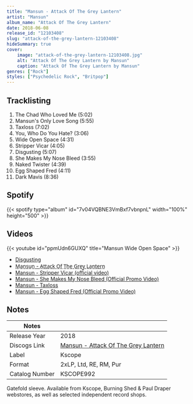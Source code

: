 ```yaml
---
title: "Mansun - Attack Of The Grey Lantern"
artist: "Mansun"
album_name: "Attack Of The Grey Lantern"
date: 2018-06-08
release_id: "12103408"
slug: "attack-of-the-grey-lantern-12103408"
hideSummary: true
cover:
    image: "attack-of-the-grey-lantern-12103408.jpg"
    alt: "Attack Of The Grey Lantern by Mansun"
    caption: "Attack Of The Grey Lantern by Mansun"
genres: ["Rock"]
styles: ["Psychedelic Rock", "Britpop"]
---
```

## Tracklisting
1. The Chad Who Loved Me (5:02)
2. Mansun's Only Love Song (5:55)
3. Taxloss (7:02)
4. You, Who Do You Hate? (3:06)
5. Wide Open Space (4:31)
6. Stripper Vicar (4:05)
7. Disgusting (5:07)
8. She Makes My Nose Bleed (3:55)
9. Naked Twister (4:39)
10. Egg Shaped Fred (4:11)
11. Dark Mavis (8:36)
## Spotify
{{< spotify type="album" id="7v04VQBNE3VmBxf7vbnpnL" width="100%" height="500" >}}

## Videos
{{< youtube id="ppmUdn6GUXQ" title="Mansun Wide Open Space" >}}
- [Disgusting](https://www.youtube.com/watch?v=O00-ToMySOc)
- [M̲a̲n̲s̲u̲n̲ - A̲t̲t̲a̲c̲k̲ O̲f̲ T̲h̲e̲ G̲r̲e̲y̲ L̲a̲n̲t̲e̲r̲n̲](https://www.youtube.com/watch?v=Y-30Irqd_FQ)
- [Mansun - Stripper Vicar (official video)](https://www.youtube.com/watch?v=NQ_QkYHaX9k)
- [Mansun - She Makes My Nose Bleed (Official Promo Video)](https://www.youtube.com/watch?v=beJx16Xirlk)
- [Mansun - Taxloss](https://www.youtube.com/watch?v=vGtCMzdNV60)
- [Mansun - Egg Shaped Fred (Official Promo Video)](https://www.youtube.com/watch?v=grDNthP7Fzw)

## Notes
| Notes          |             |
| ---------------| ----------- |
| Release Year   | 2018 |
| Discogs Link   | [Mansun - Attack Of The Grey Lantern](https://www.discogs.com/release/12103408-Mansun-Attack-Of-The-Grey-Lantern) |
| Label          | Kscope |
| Format         | 2xLP, Ltd, RE, RM, Pur |
| Catalog Number | KSCOPE992 |

Gatefold sleeve.   Available from Kscope, Burning Shed & Paul Draper webstores, as well as selected independent record shops.
